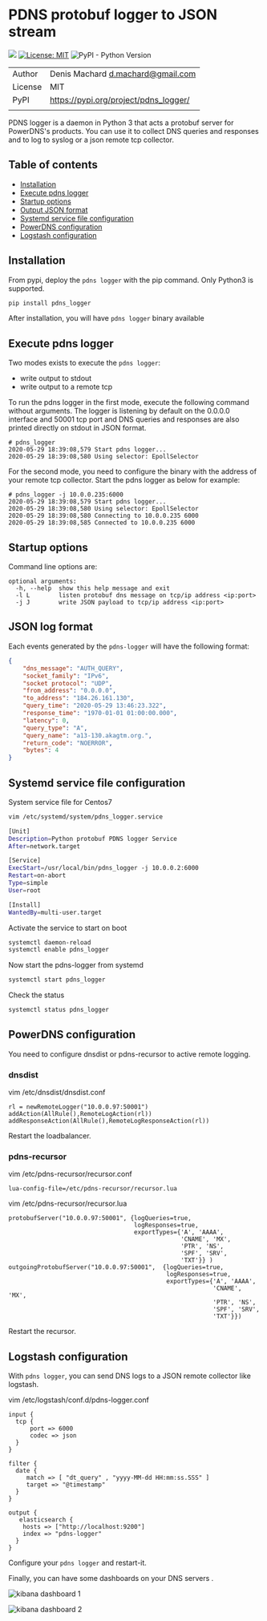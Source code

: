# PDNS protobuf logger to JSON stream

![](https://github.com/dmachard/pdns_logger/workflows/Publish%20to%20PyPI/badge.svg)
[![License: MIT](https://img.shields.io/badge/License-MIT-yellow.svg)](https://opensource.org/licenses/MIT)
![PyPI - Python Version](https://img.shields.io/pypi/pyversions/pdns_logger)

| | |
| ------------- | ------------- |
| Author |  Denis Machard <d.machard@gmail.com> |
| License |  MIT | 
| PyPI |  https://pypi.org/project/pdns_logger/ |
| | |

PDNS logger is a daemon in Python 3 that acts a protobuf server for PowerDNS's products.
You can use it to collect DNS queries and responses and to log to syslog or a json remote tcp collector.

## Table of contents
* [Installation](#installation)
* [Execute pdns logger](#execute-pdns-logger)
* [Startup options](#startup-options)
* [Output JSON format](#output-json-format)
* [Systemd service file configuration](#systemd-service-file-configuration)
* [PowerDNS configuration](#powerdns-configuration)
* [Logstash configuration](#logstash-configuration)

## Installation

From pypi, deploy the `pdns logger` with the pip command.
Only Python3 is supported.

```python
pip install pdns_logger
```

After installation, you will have `pdns logger` binary available

## Execute pdns logger 

Two modes exists to execute the `pdns logger`:
 - write output to stdout
 - write output to a remote tcp
 
To run the pdns logger in the first mode, execute the following command without arguments. 
The logger is listening by default on the 0.0.0.0 interface and 50001 tcp port and
DNS queries and responses are also printed directly on stdout in JSON format.

```
# pdns_logger
2020-05-29 18:39:08,579 Start pdns logger...
2020-05-29 18:39:08,580 Using selector: EpollSelector
```

For the second mode, you need to configure the binary with the address of your remote tcp collector.
Start the pdns logger as below for example:

```
# pdns_logger -j 10.0.0.235:6000
2020-05-29 18:39:08,579 Start pdns logger...
2020-05-29 18:39:08,580 Using selector: EpollSelector
2020-05-29 18:39:08,580 Connecting to 10.0.0.235 6000
2020-05-29 18:39:08,585 Connected to 10.0.0.235 6000
```

## Startup options

Command line options are:

```
optional arguments:
  -h, --help  show this help message and exit
  -l L        listen protobuf dns message on tcp/ip address <ip:port>
  -j J        write JSON payload to tcp/ip address <ip:port>
```

## JSON log format

Each events generated by the `pdns-logger` will have the following format:

```json
{
    "dns_message": "AUTH_QUERY",
    "socket_family": "IPv6",
    "socket protocol": "UDP",
    "from_address": "0.0.0.0",
    "to_address": "184.26.161.130",
    "query_time": "2020-05-29 13:46:23.322",
    "response_time": "1970-01-01 01:00:00.000",
    "latency": 0,
    "query_type": "A",
    "query_name": "a13-130.akagtm.org.",
    "return_code": "NOERROR",
    "bytes": 4
}
```

## Systemd service file configuration

System service file for Centos7

```bash
vim /etc/systemd/system/pdns_logger.service

[Unit]
Description=Python protobuf PDNS logger Service
After=network.target

[Service]
ExecStart=/usr/local/bin/pdns_logger -j 10.0.0.2:6000
Restart=on-abort
Type=simple
User=root

[Install]
WantedBy=multi-user.target
```

Activate the service to start on boot

```bash
systemctl daemon-reload
systemctl enable pdns_logger
```

Now start the pdns-logger from systemd

```bash
systemctl start pdns_logger
```

Check the status

```bash
systemctl status pdns_logger
```

## PowerDNS configuration

You need to configure dnsdist or pdns-recursor to active remote logging.
 
### dnsdist

vim /etc/dnsdist/dnsdist.conf

```
rl = newRemoteLogger("10.0.0.97:50001")
addAction(AllRule(),RemoteLogAction(rl))
addResponseAction(AllRule(),RemoteLogResponseAction(rl))
```

Restart the loadbalancer.

### pdns-recursor

vim /etc/pdns-recursor/recursor.conf

```
lua-config-file=/etc/pdns-recursor/recursor.lua
```

vim /etc/pdns-recursor/recursor.lua

```
protobufServer("10.0.0.97:50001", {logQueries=true,
                                   logResponses=true,
                                   exportTypes={'A', 'AAAA',
                                                'CNAME', 'MX', 
                                                'PTR', 'NS',
                                                'SPF', 'SRV',
                                                'TXT'}} )
outgoingProtobufServer("10.0.0.97:50001",  {logQueries=true,
                                            logResponses=true,
                                            exportTypes={'A', 'AAAA',
                                                         'CNAME', 'MX',
                                                         'PTR', 'NS',
                                                         'SPF', 'SRV',
                                                         'TXT'}})
```

Restart the recursor.

## Logstash configuration

With `pdns logger`, you can send DNS logs to a JSON remote collector like logstash.

vim /etc/logstash/conf.d/pdns-logger.conf

```
input {
  tcp {
      port => 6000
      codec => json
  }
}

filter {
  date {
     match => [ "dt_query" , "yyyy-MM-dd HH:mm:ss.SSS" ]
     target => "@timestamp"
  }
}

output {
   elasticsearch {
    hosts => ["http://localhost:9200"]
    index => "pdns-logger"
  }
}
```

Configure your `pdns logger` and restart-it.

Finally, you can have some dashboards on your DNS servers .

![kibana dashboard 1](https://github.com/dmachard/pdns_logger/blob/master/imgs/kibana_dashboard_1.png)

![kibana dashboard 2](https://github.com/dmachard/pdns_logger/blob/master/imgs/kibana_dashboard_2.png)


